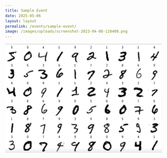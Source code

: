 ```yaml
---
title: Sample Event
date: 2025-05-06
layout: layout
permalink: /events/sample-event/
image: /images/uploads/screenshot-2023-04-08-110408.png
---
```

![](/images/uploads/screenshot-2023-04-08-110408.png)
